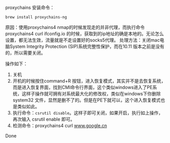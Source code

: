proxychains 安装命令：

```shell
brew install proxychains-ng
```

原因：使用proxychains4 nmap的时候发现走的并非代理，而执行命令proxychains4 curl ifconfig.io 的时候，获取到的ip地址的确是本地的。无论怎么设置，都无法生效，流量就是不走设置好的socks5代理。
处理方法：关闭mac电脑System Integrity Protection (SIP)系统完整性保护，而在10.11 版本之前是没有的，所以需要关闭。

操作如下：

1. 关机
2. 开机的时候按住command+R 按钮，进入恢复模式，其实并不是去恢复系统，而是进入恢复界面，找到CMI命令行界面，这个类似windows进入了PE系统，这样子操作就可拥有对系统最大化的修改权，类似在windows下你删除system32 文件，显然是删不了的。但是在PE下就可以，这个进入恢复模式也是类似如此。
3. 执行命令：`csrutil disable`。这样子即可关闭，如果开启，执行如上操作，再次输入 csrutil enable 即可。
4. 检测命令：proxychains4 curl www.google.cn

Done
